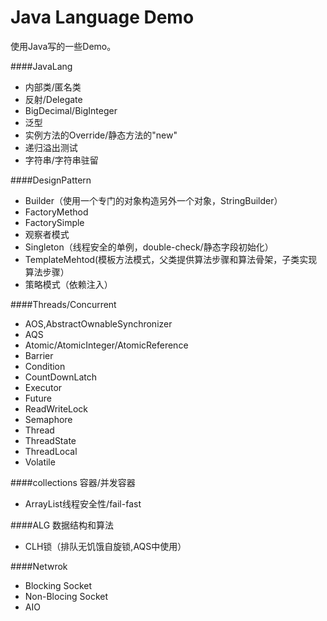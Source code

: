 Java Language Demo
===============
使用Java写的一些Demo。

####JavaLang
* 内部类/匿名类
* 反射/Delegate
* BigDecimal/BigInteger
* 泛型
* 实例方法的Override/静态方法的"new"
* 递归溢出测试
* 字符串/字符串驻留

####DesignPattern
* Builder（使用一个专门的对象构造另外一个对象，StringBuilder）
* FactoryMethod
* FactorySimple
* 观察者模式
* Singleton（线程安全的单例，double-check/静态字段初始化）
* TemplateMehtod(模板方法模式，父类提供算法步骤和算法骨架，子类实现算法步骤）
* 策略模式（依赖注入）

####Threads/Concurrent
* AOS,AbstractOwnableSynchronizer
* AQS
* Atomic/AtomicInteger/AtomicReference
* Barrier
* Condition
* CountDownLatch
* Executor
* Future
* ReadWriteLock
* Semaphore
* Thread
* ThreadState
* ThreadLocal
* Volatile

####collections 容器/并发容器
* ArrayList线程安全性/fail-fast

####ALG 数据结构和算法
* CLH锁（排队无饥饿自旋锁,AQS中使用）

####Netwrok
* Blocking Socket
* Non-Blocing Socket
* AIO

